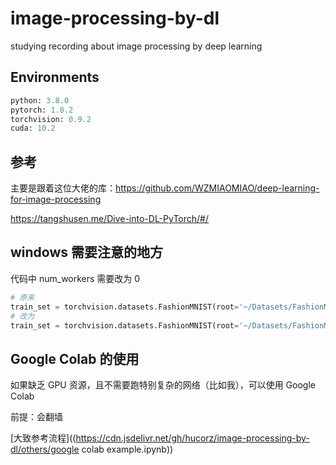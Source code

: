 # image-processing-by-dl
studying recording about image processing by deep learning

## Environments

```python
python: 3.8.0
pytorch: 1.8.2
torchvision: 0.9.2
cuda: 10.2
```

## 参考

主要是跟着这位大佬的库：https://github.com/WZMIAOMIAO/deep-learning-for-image-processing

https://tangshusen.me/Dive-into-DL-PyTorch/#/

## windows 需要注意的地方

代码中 num_workers 需要改为 0

```python
# 原来
train_set = torchvision.datasets.FashionMNIST(root='~/Datasets/FashionMNIST', train=True, download=True, transform=transform, num_workers=4)
# 改为
train_set = torchvision.datasets.FashionMNIST(root='~/Datasets/FashionMNIST', train=True, download=True, transform=transform, num_workers=0)
```

## Google Colab 的使用

如果缺乏 GPU 资源，且不需要跑特别复杂的网络（比如我），可以使用 Google Colab

前提：会翻墙

[大致参考流程]((https://cdn.jsdelivr.net/gh/hucorz/image-processing-by-dl/others/google colab example.ipynb))

